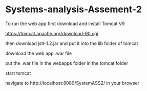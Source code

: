 # Systems-analysis-Assement-2
To run the web app first download and install Tomcat V9

https://tomcat.apache.org/download-90.cgi

then download jstl-1.2.jar and put it into the lib folder of tomcat

download the web app .war file

put the .war file in the webapps folder in the tomcat folder

start tomcat

navigate to http://localhost:8080/SystemASS2/ in your browser
